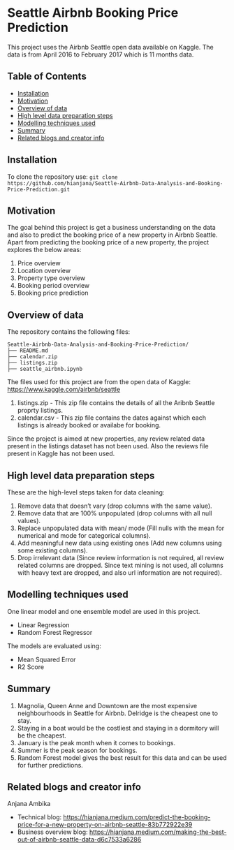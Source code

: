 # Seattle Airbnb Booking Price Prediction

This project uses the Airbnb Seattle open data available on Kaggle. The data is from April 2016 to February 2017 which is 11 months data.

## Table of Contents

- [Installation](#installation)
- [Motivation](#motivation)
- [Overview of data](#overview-of-data)
- [High level data preparation steps](#high-level-data-preparation)
- [Modelling techniques used](#modelling-techniques-used)
- [Summary](#summary)
- [Related blogs and creator info](#related-blogs-and-creator-info)

## Installation

To clone the repository use: ``` git clone https://github.com/hianjana/Seattle-Airbnb-Data-Analysis-and-Booking-Price-Prediction.git ```
## Motivation

The goal behind this project is get a business understanding on the data and also to predict the booking price of a new property in Airbnb Seattle. Apart from predicting the booking price of a new property, the project explores the below areas:

1. Price overview
2. Location overview
3. Property type overview
4. Booking period overview
5. Booking price prediction

## Overview of data

The repository contains the following files:

    Seattle-Airbnb-Data-Analysis-and-Booking-Price-Prediction/
    ├── README.md
    ├── calendar.zip
    ├── listings.zip
    ├── seattle_airbnb.ipynb

The files used for this project are from the open data of Kaggle: https://www.kaggle.com/airbnb/seattle

1) listings.zip - This zip file contains the details of all the Aribnb Seattle proprty listings.
2) calendar.csv - This zip file contains the dates against which each listings is already booked or availabe for booking.

Since the project is aimed at new properties, any review related data present in the listings dataset has not been used. Also the reviews file present in Kaggle has not been used.


## High level data preparation steps

These are the high-level steps taken for data cleaning:
1. Remove data that doesn’t vary (drop columns with the same value).
2. Remove data that are 100% unpopulated (drop columns with all null values).
3. Replace unpopulated data with mean/ mode (Fill nulls with the mean for numerical and mode for categorical columns).
4. Add meaningful new data using existing ones (Add new columns using some existing columns).
5. Drop irrelevant data (Since review information is not required, all review related columns are dropped. Since text mining is not used, all columns 
   with heavy text are dropped, and also url information are not required).

## Modelling techniques used

One linear model and one ensemble model are used in this project.
- Linear Regression
- Random Forest Regressor

The models are evaluated using:
- Mean Squared Error
- R2 Score

## Summary

1. Magnolia, Queen Anne and Downtown are the most expensive neighbourhoods in Seattle for Airbnb. Delridge is the cheapest one to stay.
2. Staying in a boat would be the costliest and staying in a dormitory will be the cheapest.
3. January is the peak month when it comes to bookings.
4. Summer is the peak season for bookings.
5. Random Forest model gives the best result for this data and can be used for further predictions.

## Related blogs and creator info

Anjana Ambika

- Technical blog: https://hianjana.medium.com/predict-the-booking-price-for-a-new-property-on-airbnb-seattle-83b772922e39 
- Business overview blog: https://hianjana.medium.com/making-the-best-out-of-airbnb-seattle-data-d6c7533a6286


